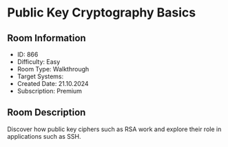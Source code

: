 ﻿# Public Key Cryptography Basics

## Room Information
- ID: 866
- Difficulty: Easy
- Room Type: Walkthrough
- Target Systems: 
- Created Date: 21.10.2024
- Subscription: Premium

## Room Description
Discover how public key ciphers such as RSA work and explore their role in applications such as SSH.
